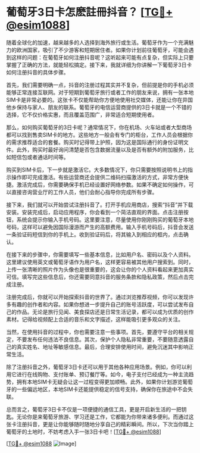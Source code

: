 # 葡萄牙3日卡怎麽註冊抖音？ [[TG💪+ @esim1088](https://t.me/s/esim1088)]

随着全球化的加速，越来越多的人选择到海外旅行或生活。葡萄牙作为一个充满魅力的欧洲国家，吸引了不少游客和短期居住者。如果你计划前往葡萄牙，可能会遇到这样的问题：在葡萄牙如何注册抖音呢？这听起来可能有点复杂，但实际上只要掌握了正确的方法，就能轻松搞定。接下来，我就详细为你讲解一下葡萄牙3日卡如何注册抖音的具体步骤。

首先，我们需要明确一点，抖音的注册过程其实并不复杂，但前提是你的手机必须能够正常连接互联网。对于短期到葡萄牙旅行或者工作的朋友来说，拥有一张本地SIM卡是非常必要的。这张卡不仅能帮助你方便地使用社交媒体，还能让你在异国他乡保持与家人、朋友的联系。葡萄牙的电信运营商提供的3日卡就是一个不错的选择，它不仅价格实惠，而且覆盖范围广，非常适合短期使用者。

那么，如何购买葡萄牙的3日卡呢？通常情况下，你在机场、火车站或者大型商场都可以找到售卖SIM卡的地方。这些地方一般会有专门的柜台，工作人员会根据你的需求推荐适合的套餐。购买时记得带上护照，因为这是国际通行的身份证明文件。此外，购买时最好询问清楚是否包含数据流量以及是否有额外的附加服务，比如短信包或者通话时间等。

购买到SIM卡后，下一步就是激活它。大多数情况下，你只需要按照说明书上的指示操作即可完成激活。有些运营商还会提供二维码扫描激活的方式，非常方便快捷。激活完成后，你需要确保手机已经设置好网络参数。如果不确定如何操作，可以直接咨询营业厅的工作人员，他们会耐心指导你完成所有步骤。

接下来，我们就可以开始尝试注册抖音了。打开手机应用商店，搜索“抖音”并下载安装。安装完成后，启动应用程序，你会看到一个简洁直观的界面。点击注册按钮，系统会提示你输入手机号码。这里要注意，尽量使用你刚刚购买的葡萄牙本地号码，这样可以避免因国际漫游而产生的高额费用。输入手机号码后，抖音会发送一条验证码短信到你的手机上。收到验证码后，将其输入到相应的框内，点击确认。

在接下来的步骤中，你需要填写一些基本信息，比如用户名、密码以及个人资料。这里建议使用英文或葡萄牙语作为用户名，这样更容易被其他用户搜索到。同时，上传一张清晰的照片作为头像也是很重要的，这会让你的个人资料看起来更加真实可信。填写完这些信息后，你还需要同意抖音的服务条款和隐私政策，然后点击完成注册。

注册完成后，你就可以开始探索抖音的世界了。通过浏览推荐视频，你可以发现许多有趣的创作者和内容。如果你想进一步提升自己的账号活跃度，可以尝试发布自己的作品。无论是旅行见闻、美食探店还是日常生活记录，都可以成为优质的创作素材。记得给视频配上合适的音乐和文字描述，这样能吸引更多观众的关注。

当然，在使用抖音的过程中，你也需要注意一些事项。首先，要遵守平台的相关规定，不要发布任何违法不良信息。其次，保护个人隐私非常重要，不要随意透露自己的真实姓名、地址等敏感信息。最后，合理安排使用时间，避免沉迷其中影响正常生活。

除了注册抖音之外，葡萄牙3日卡还可以用于其他各种应用场景。例如，你可以利用它进行在线购物、支付账单、预订餐厅等。如今，电子支付已经成为一种主流趋势，拥有本地SIM卡无疑会让这一过程变得更加顺畅。此外，如果你计划游览葡萄牙的一些偏远地区，本地SIM卡还能提供稳定的信号支持，确保你在旅途中不会失联。

总而言之，葡萄牙3日卡不仅是一项便捷的通信工具，更是开启新生活的一把钥匙。无论你是来葡萄牙旅游、学习还是工作，它都能为你带来诸多便利。而通过这张卡注册抖音，更是让你能够随时随地分享自己的精彩瞬间。所以，下次当你踏上葡萄牙的土地时，不妨考虑入手一张3日卡吧！[[TG💪+ @esim1088](https://t.me/s/esim1088)]

[[TG💪+ @esim1088](https://t.me/s/esim1088) ![Image](https://i.postimg.cc/4NQfJmqS/Snipaste-2025-05-13-00-14-12.png)]